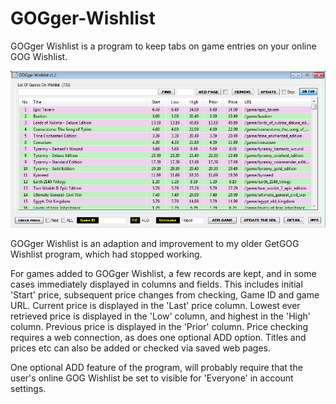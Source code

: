 # GOGger-Wishlist
GOGger Wishlist is a program to keep tabs on game entries on your online GOG Wishlist.

![GOGger Wishlist](https://github.com/Twombs/GOGger-Wishlist/blob/main/GOGger%20Wishlist.png?raw=true)

GOGger Wishlist is an adaption and improvement to my older GetGOG Wishlist program, which had stopped working.

For games added to GOGger Wishlist, a few records are kept, and in some cases immediately displayed in columns and fields. This includes initial 'Start' price, subsequent price changes from checking, Game ID and game URL. Current price is displayed in the 'Last' price column. Lowest ever retrieved price is displayed in the 'Low' column, and highest in the 'High' column. Previous price is displayed in the 'Prior' column. Price checking requires a web connection, as does one optional ADD option. Titles and prices etc can also be added or checked via saved web pages.

One optional ADD feature of the program, will probably require that the user's online GOG Wishlist be set to visible for 'Everyone' in account settings.
